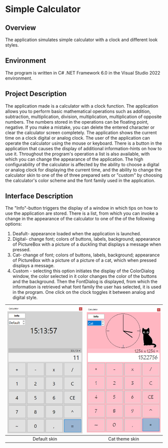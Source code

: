 # Simple Calculator

## Overview

The application simulates simple calculator with a clock and different look styles.

## Environment

The program is written in C# .NET Framework 6.0 in the Visual Studio 2022 environment.

## Project Description

The application made is a calculator with a clock function. The application allows you to perform 
basic mathematical operations such as addition, subtraction, multiplication, 
division, multiplication, multiplication of opposite numbers. The numbers stored in the operations can be 
floating point, negative. If you make a mistake, you can delete the entered character 
or clear the calculator screen completely. The application shows the current time on a clock 
digital or analog clock. The user of the application can operate the calculator using the 
mouse or keyboard. There is a button in the application that causes the display of 
additional information-hints on how to use it. Throughout the program's operation 
a list is also available, with which you can change the appearance of the application. The high 
configurability of the calculator is affected by the ability to choose a digital or analog clock
for displaying the current time, and the ability to change the calculator skin to one of the 
of three prepared sets or "custom" by choosing the calculator's color scheme and the 
font family used in the application.

## Interface Description

The "Info"-button triggers the display of a window in which tips on how to use the application are stored.
There is a list, from which you can invoke a change in the appearance of the calculator to one of the 
of the following options:
1. Deafult- appearance loaded when the application is launched. 
2. Digital- change font; colors of buttons, labels, background; appearance of PictureBox with a 
picture of a duckling that displays a message when pressed.
3. Cat- change of font; colors of buttons, labels, background; appearance of PictureBox with a picture of a 
picture of a cat, which when pressed displays a message. 
4. Custom - selecting this option initiates the display of the ColorDialog window, the color selected in it 
color changes the color of the buttons and the background. Then the FontDialog is displayed, from which the 
information is retrieved what font family the user has selected, it is 
used in the program.
One click on the clock toggles it between analog and digital style.

| ![Default Skin](ReadmeImages/DefaultSkin.png) | ![Cat theme Skin](ReadmeImages/CatThemeSkin.png) |
|:-----------------------:|:-----------------------:|
| Default skin         | Cat theme skin          |
